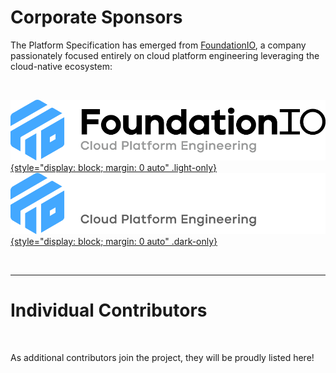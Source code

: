 # Corporate Sponsors

The Platform Specification has emerged from [FoundationIO](https://www.foundation.io), a company passionately focused entirely on cloud platform engineering leveraging the cloud-native ecosystem:

<p>&nbsp;</p>

[![FoundationIO](./fio_full_black_lockup_solid.png){style="display: block; margin: 0 auto" .light-only}](https://www.foundation.io)
[![FoundationIO](./fio_full_white_lockup_solid.png){style="display: block; margin: 0 auto" .dark-only}](https://www.foundation.io)

<p>&nbsp;</p>

---

# Individual Contributors

<p>&nbsp;</p>

As additional contributors join the project, they will be proudly listed here!
